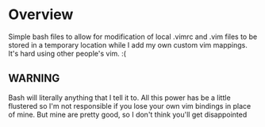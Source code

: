 # Overview
Simple bash files to allow for modification of local .vimrc and .vim files to be stored in a temporary location while I add my own custom vim mappings.
It's hard using other people's vim. :(

## WARNING
Bash will literally anything that I tell it to. All this power has be a little flustered so I'm not responsible if you lose your own vim bindings in place of mine.
But mine are pretty good, so I don't think you'll get disappointed
